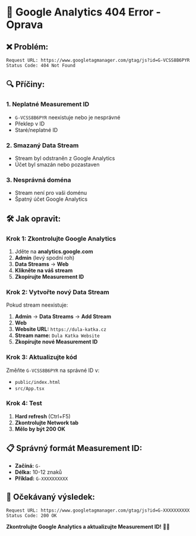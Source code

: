 # 🚨 Google Analytics 404 Error - Oprava

## ❌ **Problém:**
```
Request URL: https://www.googletagmanager.com/gtag/js?id=G-VCSS8B6PYR
Status Code: 404 Not Found
```

## 🔍 **Příčiny:**

### **1. Neplatné Measurement ID**
- `G-VCSS8B6PYR` neexistuje nebo je nesprávné
- Překlep v ID
- Staré/neplatné ID

### **2. Smazaný Data Stream**
- Stream byl odstraněn z Google Analytics
- Účet byl smazán nebo pozastaven

### **3. Nesprávná doména**
- Stream není pro vaši doménu
- Špatný účet Google Analytics

## 🛠️ **Jak opravit:**

### **Krok 1: Zkontrolujte Google Analytics**
1. Jděte na **analytics.google.com**
2. **Admin** (levý spodní roh)
3. **Data Streams** → **Web**
4. **Klikněte na váš stream**
5. **Zkopírujte Measurement ID**

### **Krok 2: Vytvořte nový Data Stream**
Pokud stream neexistuje:
1. **Admin** → **Data Streams** → **Add Stream**
2. **Web**
3. **Website URL:** `https://dula-katka.cz`
4. **Stream name:** `Dula Katka Website`
5. **Zkopírujte nové Measurement ID**

### **Krok 3: Aktualizujte kód**
Změňte `G-VCSS8B6PYR` na správné ID v:
- `public/index.html`
- `src/App.tsx`

### **Krok 4: Test**
1. **Hard refresh** (Ctrl+F5)
2. **Zkontrolujte Network tab**
3. **Mělo by být 200 OK**

## 📋 **Správný formát Measurement ID:**
- **Začíná:** `G-`
- **Délka:** 10-12 znaků
- **Příklad:** `G-XXXXXXXXXX`

## 🎯 **Očekávaný výsledek:**
```
Request URL: https://www.googletagmanager.com/gtag/js?id=G-XXXXXXXXXX
Status Code: 200 OK
```

**Zkontrolujte Google Analytics a aktualizujte Measurement ID!** 🔧✨
